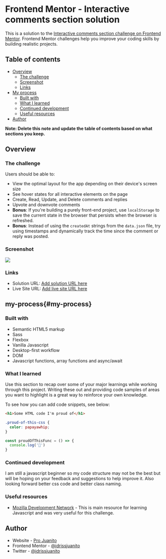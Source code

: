 # Frontend Mentor - Interactive comments section solution

This is a solution to the [Interactive comments section challenge on Frontend Mentor](https://www.frontendmentor.io/challenges/interactive-comments-section-iG1RugEG9). Frontend Mentor challenges help you improve your coding skills by building realistic projects. 

## Table of contents

- [Overview](#overview)
  - [The challenge](#the-challenge)
  - [Screenshot](#screenshot)
  - [Links](#links)
- [My process](#my-process)
  - [Built with](#built-with)
  - [What I learned](#what-i-learned)
  - [Continued development](#continued-development)
  - [Useful resources](#useful-resources)
- [Author](#author)

**Note: Delete this note and update the table of contents based on what sections you keep.**

## Overview

### The challenge

Users should be able to:

- View the optimal layout for the app depending on their device's screen size
- See hover states for all interactive elements on the page
- Create, Read, Update, and Delete comments and replies
- Upvote and downvote comments
- **Bonus**: If you're building a purely front-end project, use `localStorage` to save the current state in the browser that persists when the browser is refreshed.
- **Bonus**: Instead of using the `createdAt` strings from the `data.json` file, try using timestamps and dynamically track the time since the comment or reply was posted.

### Screenshot

![](./images/solution-screenshot.png)

### Links

- Solution URL: [Add solution URL here](https://github.com/idrissjuanito/interactive-comments)
- Live Site URL: [Add live site URL here](https://idrissjuanito/github.io/interactive-comments)

## my-process{#my-process}

### Built with

- Semantic HTML5 markup
- Sass
- Flexbox
- Vanilla Javascript
- Desktop-first workflow
- DOM
- Javascript functions, array functions and async/await


### What I learned

Use this section to recap over some of your major learnings while working through this project. Writing these out and providing code samples of areas you want to highlight is a great way to reinforce your own knowledge.

To see how you can add code snippets, see below:

```html
<h1>Some HTML code I'm proud of</h1>
```
```css
.proud-of-this-css {
  color: papayawhip;
}
```
```js
const proudOfThisFunc = () => {
  console.log('🎉')
}
```

### Continued development

I am still a javascript beginner so my code structure may not be the best but will be hoping on your feedback and suggestions to help improve it. Also looking forward better css code and better class naming.

### Useful resources

- [Mozilla Development Network](https://developer.mozilla.org/en-US/docs/Web/JavaScript) - This is main resource for learning Javascript and was very useful for this challenge.

## Author

- Website - [Pro Juanito](https://www.projuanito.com)
- Frontend Mentor - [@idrissjuanito](https://www.frontendmentor.io/profile/idrissjuanito)
- Twitter - [@idrissjuanito](https://www.twitter.com/idrissjuanito)